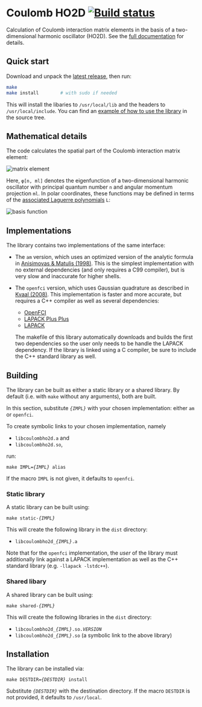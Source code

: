 # Coulomb HO2D [![Build status](https://travis-ci.org/xrf/coulomb_ho2d.svg?branch=master)](https://travis-ci.org/xrf/coulomb_ho2d)

Calculation of Coulomb interaction matrix elements in the basis of a
two-dimensional harmonic oscillator (HO2D).  See the [full documentation][6]
for details.

## Quick start

Download and unpack the [latest release][7], then run:

```sh
make
make install        # with sudo if needed
```

This will install the libaries to `/usr/local/lib` and the headers to
`/usr/local/include`.  You can find an [example of how to use the library][8]
in the source tree.

## Mathematical details

The code calculates the spatial part of the Coulomb interaction matrix
element:

![matrix element][9]

Here, `φ[n, ml]` denotes the eigenfunction of a two-dimensional harmonic
oscillator with principal quantum number `n` and angular momentum projection
`ml`.  In polar coordinates, these functions may be defined in terms of the
[associated Laguerre polynomials][11] `L`:

![basis function][10]

## Implementations

The library contains two implementations of the same interface:

  - The `am` version, which uses an optimized version of the analytic formula
    in [Anisimovas & Matulis (1998)][1].  This is the simplest implementation
    with no external dependencies (and only requires a C99 compiler), but is
    very slow and inaccurate for higher shells.

  - The `openfci` version, which uses Gaussian quadrature as described in
    [Kvaal (2008)][1].  This implementation is faster and more accurate, but
    requires a C++ compiler as well as several dependencies:

      - [OpenFCI][3]
      - [LAPACK Plus Plus][4]
      - [LAPACK][5]

    The makefile of this library automatically downloads and builds the first
    two dependencies so the user only needs to be handle the LAPACK
    dependency.  If the library is linked using a C compiler, be sure to
    include the C++ standard library as well.

## Building

The library can be built as either a static library or a shared library.  By
default (i.e. with `make` without any arguments), both are built.

In this section, substitute <code><var>{IMPL}</var></code> with your chosen
implementation: either `am` or `openfci`.

To create symbolic links to your chosen implementation, namely

  - `libcoulombho2d.a` and
  - `libcoulombho2d.so`,

run:

<pre><code>make IMPL=<var>{IMPL}</var> alias</code></pre>

If the macro <code>IMPL</code> is not given, it defaults to `openfci`.

### Static library

A static library can be built using:

<pre><code>make static-<var>{IMPL}</var></code></pre>

This will create the following library in the `dist` directory:

  - <code>libcoulombho2d_<var>{IMPL}</var>.a</code>

Note that for the `openfci` implementation, the *user* of the library must
additionally link against a LAPACK implementation as well as the C++ standard
library (e.g. `-llapack -lstdc++`).

### Shared libary

A shared library can be built using:

<pre><code>make shared-<var>{IMPL}</var></code></pre>

This will create the following libraries in the `dist` directory:

  - <code>libcoulombho2d_<var>{IMPL}</var>.so.<var>VERSION</var></code>
  - <code>libcoulombho2d_<var>{IMPL}</var>.so</code> (a symbolic link to the
    above library)

## Installation

The library can be installed via:

<pre><code>make DESTDIR=<var>{DESTDIR}</var> install</code></pre>

Substitute <code><var>{DESTDIR}</var></code> with the destination directory.
If the macro `DESTDIR` is not provided, it defaults to `/usr/local`.

[1]:  http://dx.doi.org/10.1088/0953-8984/10/3/013
[2]:  http://arxiv.org/abs/0810.2644
[3]:  http://folk.uio.no/simenkva/openfci.shtml
[4]:  http://sourceforge.net/projects/lpp
[5]:  http://netlib.org/lapack
[11]: https://en.wikipedia.org/wiki/Laguerre_polynomials#Generalized_Laguerre_polynomials

[6]:  http://xrf.github.io/coulomb_ho2d
[7]:  https://github.com/xrf/coulomb_ho2d/releases
[8]:  https://github.com/xrf/coulomb_ho2d/blob/master/example.c
[9]:  https://github.com/xrf/coulomb_ho2d/raw/master/equation-matrix-element.png
[10]: https://github.com/xrf/coulomb_ho2d/raw/master/equation-basis-function.png

